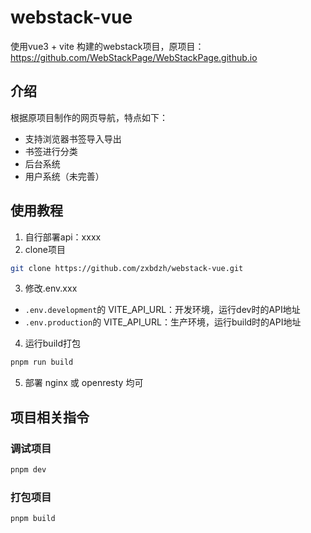 # webstack-vue

使用vue3 + vite 构建的webstack项目，原项目：https://github.com/WebStackPage/WebStackPage.github.io

## 介绍

根据原项目制作的网页导航，特点如下：
- 支持浏览器书签导入导出
- 书签进行分类
- 后台系统
- 用户系统（未完善）

## 使用教程

1. 自行部署api：xxxx
2. clone项目
```bash
git clone https://github.com/zxbdzh/webstack-vue.git
```
3. 修改.env.xxx
- `.env.development`的 VITE_API_URL：开发环境，运行dev时的API地址
- `.env.production`的 VITE_API_URL：生产环境，运行build时的API地址
4. 运行build打包
```bash
pnpm run build
```
5. 部署
nginx 或 openresty 均可

## 项目相关指令

### 调试项目

```sh
pnpm dev
```

### 打包项目

```sh
pnpm build
```


